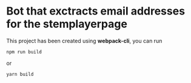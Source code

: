# Bot that exctracts email addresses for the stemplayerpage

This project has been created using **webpack-cli**, you can run

```
npm run build
```

or

```
yarn build
```

